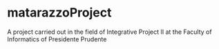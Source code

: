 # matarazzoProject
A project carried out in the field of Integrative Project II at the Faculty of Informatics of Presidente Prudente
